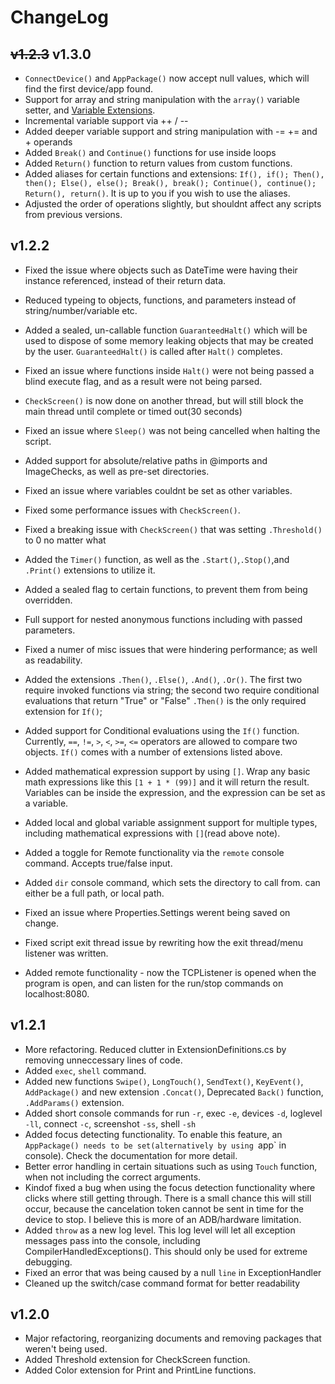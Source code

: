 ﻿# ChangeLog

## ~~v1.2.3~~ v1.3.0

* `ConnectDevice()` and `AppPackage()` now accept null values, which will find the first device/app found.
* Support for array and string manipulation with the `array()` variable setter, and [Variable Extensions](../Wiki/VariableExtensions.md).
* Incremental variable support via ++ / --
* Added deeper variable support and string manipulation with -= += and + operands 
* Added `Break()` and `Continue()` functions for use inside loops
* Added  `Return()` function to return values from custom functions.
* Added aliases for certain functions and extensions: `If(), if(); Then(), then(); Else(), else(); Break(), break(); Continue(), continue(); Return(), return()`. It is up to you if you wish to use the aliases.
* Adjusted the order of operations slightly, but shouldnt affect any scripts from previous versions.

## v1.2.2

* Fixed the issue where objects such as DateTime were having their instance referenced, instead of their return data.
* Reduced typeing to objects, functions, and parameters instead of string/number/variable etc.

* Added a sealed, un-callable function `GuaranteedHalt()` which will be used to dispose of some memory leaking objects that may be created by the user. `GuaranteedHalt()` is called after `Halt()` completes.
* Fixed an issue where functions inside `Halt()` were not being passed a blind execute flag, and as a result were not being parsed.
* `CheckScreen()` is now done on another thread, but will still block the main thread until complete or timed out(30 seconds)
* Fixed an issue where `Sleep()` was not being cancelled when halting the script.
* Added support for absolute/relative paths in @imports and ImageChecks, as well as pre-set directories.
* Fixed an issue where variables couldnt be set as other variables. 
* Fixed some performance issues with `CheckScreen()`.
* Fixed a breaking issue with `CheckScreen()` that was setting `.Threshold()` to 0 no matter what
* Added the `Timer()` function, as well as the `.Start()`,`.Stop()`,and `.Print()` extensions to utilize it.
* Added a sealed flag to certain functions, to prevent them from being overridden.
* Full support for nested anonymous functions including with passed parameters. 
* Fixed a numer of misc issues that were hindering performance; as well as readability.
* Added the extensions `.Then()`, `.Else()`, `.And()`, `.Or()`. The first two require invoked functions via string; the second two require conditional evaluations that return "True" or "False" `.Then()` is the only required extension for `If()`;
* Added support for Conditional evaluations using the `If()` function. Currently, `==`, `!=`, `>`, `<`, `>=`, `<=` operators are allowed to compare two objects. `If()` comes with a number of extensions listed above.
* Added mathematical expression support by using `[]`. Wrap any basic math expressions like this `[1 + 1 * (99)]` and it will return the result. Variables can be inside the expression, and the expression can be set as a variable.
* Added local and global variable assignment support for multiple types, including mathematical expressions with `[]`(read above note). 
* Added a toggle for Remote functionality via the `remote` console command. Accepts true/false input.
* Added `dir` console command, which sets the directory to call from. can either be a full path, or local path.
* Fixed an issue where Properties.Settings werent being saved on change.
* Fixed script exit thread issue by rewriting how the exit thread/menu listener was written.
* Added remote functionality - now the TCPListener is opened when the program is open, and can listen for the run/stop commands on localhost:8080.

## v1.2.1
* More refactoring. Reduced clutter in ExtensionDefinitions.cs by removing unneccessary lines of code.
* Added `exec`, `shell` command.
* Added new functions `Swipe()`, `LongTouch()`, `SendText()`, `KeyEvent()`, `AddPackage()` and new extension `.Concat()`, Deprecated `Back()` function, `.AddParams()` extension.
* Added short console commands for run `-r`, exec `-e`, devices `-d`, loglevel `-ll`, connect `-c`, screenshot `-ss`, shell `-sh`
* Added focus detecting functionality. To enable this feature, an `AppPackage() needs to be set(alternatively by using `app` in console). Check the documentation for more detail.
* Better error handling in certain situations such as using `Touch` function, when not including the correct arguments.
* Kindof fixed a bug when using the focus detection functionality where clicks where still getting through. There is a small chance this will still occur, because the cancelation token cannot be sent in time for the device to stop. I believe this is more of an ADB/hardware limitation.
* Added `throw` as a new log level. This log level will let all exception messages pass into the console, including CompilerHandledExceptions(). This should only be used for extreme debugging.
* Fixed an error that was being caused by a null `line` in ExceptionHandler
* Cleaned up the switch/case command format for better readability

## v1.2.0
* Major refactoring, reorganizing documents and removing packages that weren't being used.
* Added Threshold extension for CheckScreen function.
* Added Color extension for Print and PrintLine functions.

